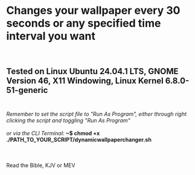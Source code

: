 # Changes your wallpaper every 30 seconds or any specified time interval you want <br><br>
## Tested on Linux Ubuntu 24.04.1 LTS, GNOME Version 46, X11 Windowing, Linux Kernel 6.8.0-51-generic <br><br>
*Remember to set the script file to "Run As Program", either through right clicking the script and toggling "Run As Program"*<br><br>
*or via the CLI Terminal:* **~$ chmod +x ./PATH_TO_YOUR_SCRIPT/dynamicwallpaperchanger.sh**
<br><br><br><br>
Read the Bible, KJV or MEV

